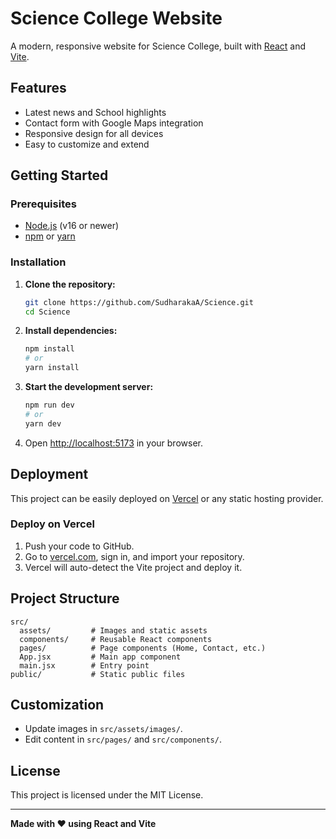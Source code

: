 # Science College Website

A modern, responsive website for Science College, built with [React](https://react.dev/) and [Vite](https://vitejs.dev/).

## Features

- Latest news and School highlights
- Contact form with Google Maps integration
- Responsive design for all devices
- Easy to customize and extend

## Getting Started

### Prerequisites

- [Node.js](https://nodejs.org/) (v16 or newer)
- [npm](https://www.npmjs.com/) or [yarn](https://yarnpkg.com/)

### Installation

1. **Clone the repository:**
   ```sh
   git clone https://github.com/SudharakaA/Science.git
   cd Science
   ```

2. **Install dependencies:**
   ```sh
   npm install
   # or
   yarn install
   ```

3. **Start the development server:**
   ```sh
   npm run dev
   # or
   yarn dev
   ```

4. Open [http://localhost:5173](http://localhost:5173) in your browser.

## Deployment

This project can be easily deployed on [Vercel](https://vercel.com/) or any static hosting provider.

### Deploy on Vercel

1. Push your code to GitHub.
2. Go to [vercel.com](https://vercel.com/), sign in, and import your repository.
3. Vercel will auto-detect the Vite project and deploy it.

## Project Structure

```
src/
  assets/         # Images and static assets
  components/     # Reusable React components
  pages/          # Page components (Home, Contact, etc.)
  App.jsx         # Main app component
  main.jsx        # Entry point
public/           # Static public files
```

## Customization

- Update images in `src/assets/images/`.
- Edit content in `src/pages/` and `src/components/`.

## License

This project is licensed under the MIT License.

---

**Made with ❤️ using React and Vite**